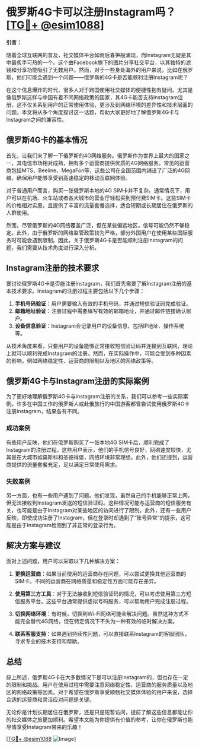 # 俄罗斯4G卡可以注册Instagram吗？[[TG💪+ @esim1088](https://t.me/s/esim1088)]

**引言：**

随着全球互联网的普及，社交媒体平台如雨后春笋般涌现，而Instagram无疑是其中最炙手可热的一个。这个由Facebook旗下的图片分享社交平台，以其独特的滤镜和分享功能吸引了无数用户。然而，对于一些身处海外的用户来说，比如在俄罗斯，他们可能会遇到一个问题——俄罗斯的4G卡是否能顺利注册Instagram呢？

在这个信息爆炸的时代，很多人对于跨国使用社交媒体的便捷性抱有疑问。尤其是像俄罗斯这样与中国有着不同网络政策的国家，其4G卡能否支持Instagram注册，这不仅关系到用户的正常使用体验，更涉及到网络环境的差异性和技术层面的问题。本文将从多个角度探讨这一话题，帮助大家更好地了解俄罗斯4G卡与Instagram之间的兼容性。

## 俄罗斯4G卡的基本情况

首先，让我们来了解一下俄罗斯的4G网络服务。俄罗斯作为世界上最大的国家之一，其电信市场相对成熟，拥有多个运营商提供优质的4G网络服务。常见的运营商包括MTS、Beeline、MegaFon等，这些公司在全国范围内铺设了广泛的4G网络，确保用户能够享受到高速稳定的移动互联网体验。

对于普通用户而言，购买一张俄罗斯本地的4G SIM卡并不复杂。通常情况下，用户可以在机场、火车站或者各大城市的营业厅轻松买到预付费SIM卡。这些SIM卡的价格相对实惠，且提供了丰富的流量套餐选择，适合短期或长期居住在俄罗斯的人群使用。

然而，尽管俄罗斯的4G网络覆盖广泛，但在某些偏远地区，信号可能仍然不够稳定。此外，由于俄罗斯的网络监管政策较为严格，部分外国用户在使用某些国际服务时可能会遇到限制。因此，关于俄罗斯4G卡是否能顺利注册Instagram的问题，我们需要从技术角度进行深入分析。

## Instagram注册的技术要求

要讨论俄罗斯4G卡是否能注册Instagram，我们首先需要了解Instagram注册的基本技术要求。Instagram的注册过程主要包括以下几个步骤：

1. **手机号码验证**：用户需要输入有效的手机号码，并通过短信验证码完成验证。
2. **邮箱地址验证**：注册过程中需要填写有效的邮箱地址，并通过邮件链接确认账户。
3. **设备信息验证**：Instagram会记录用户的设备信息，包括IP地址、操作系统等。

从技术角度来看，只要用户的设备能够正常接收短信验证码并连接到互联网，理论上就可以顺利完成Instagram的注册。然而，在实际操作中，可能会受到多种因素的影响，例如网络稳定性、运营商的限制以及地区的网络政策等。

## 俄罗斯4G卡与Instagram注册的实际案例

为了更好地理解俄罗斯4G卡与Instagram注册的关系，我们可以参考一些实际案例。许多在中国工作的俄罗斯人或赴俄旅行的中国游客都曾尝试使用俄罗斯4G卡注册Instagram，结果各有不同。

### 成功案例

有些用户反映，他们在俄罗斯购买了一张本地4G SIM卡后，顺利完成了Instagram的注册过程。这些用户表示，他们的手机信号良好，网络速度较快，尤其是在大城市如莫斯科和圣彼得堡，网络环境非常理想。此外，他们还提到，运营商提供的流量套餐充足，足以满足日常使用需求。

### 失败案例

另一方面，也有一些用户遇到了问题。他们发现，虽然自己的手机能够正常上网，但无法接收到Instagram发送的短信验证码。这种情况可能与运营商的短信服务有关，也可能是由于Instagram对某些地区的访问进行了限制。此外，还有一些用户反映，即使成功注册了Instagram，但在登录时却遇到了“账号异常”的提示，这可能是由于Instagram检测到了非正常的登录行为。

## 解决方案与建议

面对上述问题，用户可以采取以下几种解决方案：

1. **更换运营商**：如果当前使用的运营商存在问题，可以尝试更换其他运营商的SIM卡。不同的运营商在网络质量和稳定性方面可能存在差异。
   
2. **使用第三方工具**：对于无法接收到短信验证码的情况，可以考虑使用第三方短信服务平台。这些平台通常提供虚拟号码服务，可以帮助用户完成注册过程。

3. **切换网络环境**：有时候，切换到Wi-Fi网络可能会解决问题。虽然这种方式不能完全替代4G网络，但在特定情况下不失为一种有效的临时解决方案。

4. **联系客服支持**：如果遇到持续性问题，可以直接联系Instagram的客服团队，寻求专业的技术支持和帮助。

## 总结

综上所述，俄罗斯4G卡在大多数情况下是可以注册Instagram的，但也存在一定的限制和挑战。用户在使用过程中需要注意网络稳定性、运营商的服务质量以及地区的网络政策等因素。对于希望在俄罗斯享受顺畅社交媒体体验的用户来说，选择合适的运营商和灵活应对问题是关键。

无论你是计划长期居住在俄罗斯，还是只是短暂访问，提前了解这些信息都能让你的社交媒体之旅更加顺利。希望本文能为你提供有价值的参考，让你在俄罗斯也能尽情享受Instagram带来的乐趣！

[[TG💪+ @esim1088](https://t.me/s/esim1088) ![Image](https://i.postimg.cc/4NQfJmqS/Snipaste-2025-05-13-00-14-12.png)]